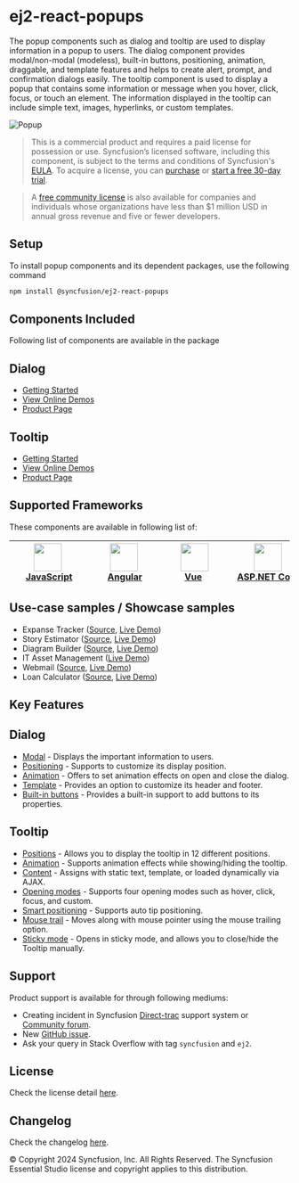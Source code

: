 # ej2-react-popups

The popup components such as dialog and tooltip are used to display information in a popup to users. The dialog component provides modal/non-modal (modeless), built-in buttons, positioning, animation, draggable, and template features and helps to create alert, prompt, and confirmation dialogs easily. The tooltip component is used to display a popup that contains some information or message when you hover, click, focus, or touch an element. The information displayed in the tooltip can include simple text, images, hyperlinks, or custom templates.

![Popup](https://ej2.syncfusion.com/products/images/popup/readme.png)

> This is a commercial product and requires a paid license for possession or use. Syncfusion’s licensed software, including this component, is subject to the terms and conditions of Syncfusion's [EULA](https://www.syncfusion.com/eula/es/). To acquire a license, you can [purchase](https://www.syncfusion.com/sales/products) or [start a free 30-day trial](https://www.syncfusion.com/account/manage-trials/start-trials/?utm_source=npm&utm_campaign=popup).

> A [free community license](https://www.syncfusion.com/products/communitylicense/?utm_source=npm&utm_campaign=popup) is also available for companies and individuals whose organizations have less than $1 million USD in annual gross revenue and five or fewer developers.

## Setup

To install popup components and its dependent packages, use the following command

```sh
npm install @syncfusion/ej2-react-popups
```

## Components Included

Following list of components are available in the package

## Dialog

*   [Getting Started](https://ej2.syncfusion.com/react/documentation/dialog/getting-started/?utm_source=npm&utm_campaign=dialog)
*   [View Online Demos](https://ej2.syncfusion.com/react/demos/?utm_source=npm&utm_campaign=dialog#/fluent2/dialog/default)
*   [Product Page](https://www.syncfusion.com/react-ui-components/modal-dialog/?utm_source=npm&utm_campaign=dialog)

## Tooltip

*   [Getting Started](https://ej2.syncfusion.com/react/documentation/tooltip/getting-started/?utm_source=npm&utm_campaign=tooltip)
*   [View Online Demos](https://ej2.syncfusion.com/react/demos/?utm_source=npm&utm_campaign=tooltip#/fluent2/tooltip/default)
*   [Product Page](https://www.syncfusion.com/react-ui-components/tooltip/?utm_source=npm&utm_campaign=tooltip)

## Supported Frameworks

These components are available in following list of:

| [<img src="https://ej2.syncfusion.com/github/images/js.svg" height="50" />](https://www.syncfusion.com/javascript-ui-controls?utm_medium=listing&utm_source=github)<br/>&nbsp;&nbsp;&nbsp;&nbsp;&nbsp;[JavaScript](https://www.syncfusion.com/javascript-ui-controls?utm_medium=listing&utm_source=github)&nbsp;&nbsp;&nbsp;&nbsp; | [<img src="https://ej2.syncfusion.com/github/images/angular-new.svg"  height="50" />](https://www.syncfusion.com/angular-components/?utm_medium=listing&utm_source=github)<br/>&nbsp;&nbsp;&nbsp;&nbsp;&nbsp;&nbsp;&nbsp;[Angular](https://www.syncfusion.com/angular-components/?utm_medium=listing&utm_source=github)&nbsp;&nbsp;&nbsp;&nbsp;&nbsp;&nbsp; | [<img src="https://ej2.syncfusion.com/github/images/vue.svg" height="50" />](https://www.syncfusion.com/vue-components?utm_medium=listing&utm_source=github)<br/>&nbsp;&nbsp;&nbsp;&nbsp;&nbsp;&nbsp;&nbsp;&nbsp;[Vue](https://www.syncfusion.com/vue-components?utm_medium=listing&utm_source=github)&nbsp;&nbsp;&nbsp;&nbsp;&nbsp;&nbsp;&nbsp;&nbsp;&nbsp; | [<img src="https://ej2.syncfusion.com/github/images/netcore.svg" height="50" />](https://www.syncfusion.com/aspnet-core-ui-controls?utm_medium=listing&utm_source=github)<br/>&nbsp;&nbsp;[ASP.NET&nbsp;Core](https://www.syncfusion.com/aspnet-core-ui-controls?utm_medium=listing&utm_source=github)&nbsp;&nbsp; | [<img src="https://ej2.syncfusion.com/github/images/netmvc.svg" height="50" />](https://www.syncfusion.com/aspnet-mvc-ui-controls?utm_medium=listing&utm_source=github)<br/>&nbsp;&nbsp;[ASP.NET&nbsp;MVC](https://www.syncfusion.com/aspnet-mvc-ui-controls?utm_medium=listing&utm_source=github)&nbsp;&nbsp; | 
| :-----: | :-----: | :-----: | :-----: | :-----: |

## Use-case samples / Showcase samples

*	Expanse Tracker ([Source](https://github.com/syncfusion/ej2-showcase-ts-expensetracker/?utm_source=npm&utm_campaign=popup), [Live Demo](https://ej2.syncfusion.com/showcase/typescript/expensetracker/?utm_source=npm&utm_campaign=popup/#/dashboard))
*	Story Estimator ([Source](https://github.com/syncfusion/ej2-showcase-aspnetcore-story-estimator/?utm_source=npm&utm_campaign=popup), [Live Demo](https://aspdotnetcore.syncfusion.com/showcase/aspnetcore/story-estimator/?utm_source=npm&utm_campaign=popup/#/dashboard))
*	Diagram Builder ([Source](https://github.com/syncfusion/ej2-showcase-ng-diagrambuilder/?utm_source=npm&utm_campaign=popup), [Live Demo](https://ej2.syncfusion.com/showcase/angular/diagrambuilder/?utm_source=npm&utm_campaign=popup))
*	IT Asset Management ([Live Demo](https://ej2.syncfusion.com/showcase/vue/assetmanagement/?utm_source=npm&utm_campaign=popup))
*	Webmail ([Source](https://github.com/syncfusion/ej2-showcase-ts-webmail/?utm_source=npm&utm_campaign=popup), [Live Demo](https://ej2.syncfusion.com/showcase/typescript/webmail/?utm_source=npm&utm_campaign=popup/#/home))
*	Loan Calculator ([Source](https://github.com/syncfusion/ej2-showcase-ts-loancalculator/?utm_source=npm&utm_campaign=popup), [Live Demo](https://ej2.syncfusion.com/showcase/typescript/loancalculator/?utm_source=npm&utm_campaign=popup/#/default))

## Key Features

## Dialog
*	[Modal](https://ej2.syncfusion.com/react/demos/?utm_source=npm&utm_campaign=dialog#/fluent2/dialog/modal-dialog) - Displays the important information to users.
*	[Positioning](https://ej2.syncfusion.com/react/demos/?utm_source=npm&utm_campaign=dialog#/fluent2/dialog/position) - Supports to customize its display position.
*	[Animation](https://ej2.syncfusion.com/react/demos/?utm_source=npm&utm_campaign=dialog#/fluent2/dialog/animation) - Offers to set animation effects on open and close the dialog.
*	[Template](https://ej2.syncfusion.com/react/demos/?utm_source=npm&utm_campaign=dialog#/fluent2/dialog/template) - Provides an option to customize its header and footer.
*	[Built-in buttons](https://ej2.syncfusion.com/react/demos/?utm_source=npm&utm_campaign=dialog#/fluent2/dialog/default) - Provides a built-in support to add buttons to its properties.

## Tooltip

*	[Positions](https://ej2.syncfusion.com/react/demos/?utm_source=npm&utm_campaign=tooltip#/fluent2/tooltip/default) - Allows you to display the tooltip in 12 different positions.
*	[Animation](https://ej2.syncfusion.com/products/typescript/tooltip/animation/?utm_source=npm&utm_campaign=tooltip) - Supports animation effects while showing/hiding the tooltip.
*	[Content](https://ej2.syncfusion.com/react/demos/?utm_source=npm&utm_campaign=tooltip#/fluent2/tooltip/ajaxcontent) - Assigns with static text, template, or loaded dynamically via AJAX.
*	[Opening modes](https://ej2.syncfusion.com/products/typescript/tooltip/show-hide/?utm_source=npm&utm_campaign=tooltip) - Supports four opening modes such as hover, click, focus, and custom.
*	[Smart positioning](https://ej2.syncfusion.com/react/demos/?utm_source=npm&utm_campaign=tooltip#/fluent2/tooltip/smartposition) - Supports auto tip positioning.
*	[Mouse trail](https://ej2.syncfusion.com/products/typescript/tooltip/customization/?utm_source=npm&utm_campaign=tooltip) - Moves along with mouse pointer using the mouse trailing option.
*	[Sticky mode](https://ej2.syncfusion.com/products/typescript/tooltip/show-hide/?utm_source=npm&utm_campaign=tooltip) - Opens in sticky mode, and allows you to close/hide the Tooltip manually.

## Support

Product support is available for through following mediums:

*	Creating incident in Syncfusion [Direct-trac](https://www.syncfusion.com/support/directtrac/incidents/?utm_source=npm&utm_campaign=popup) support system or [Community forum](https://www.syncfusion.com/forums/essential-js2/?utm_source=npm&utm_campaign=popup).
*	New [GitHub issue](https://github.com/syncfusion/ej2-react-ui-components/issues/new).
*	Ask your query in Stack Overflow with tag `syncfusion` and `ej2`.

## License

Check the license detail [here](https://github.com/syncfusion/ej2-react-ui-components/blob/master/license).

## Changelog

Check the changelog [here](https://github.com/syncfusion/ej2-react-ui-components/blob/master/components/popups/CHANGELOG.md/?utm_source=npm&utm_campaign=popup).


&copy; Copyright 2024 Syncfusion, Inc. All Rights Reserved. The Syncfusion Essential Studio license and copyright applies to this distribution.
